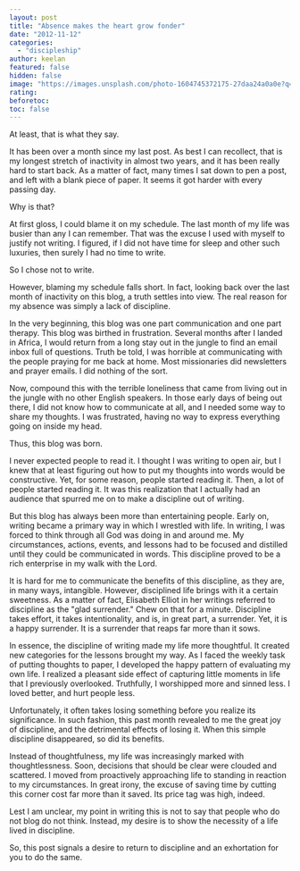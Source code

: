 ```yaml
---
layout: post
title: "Absence makes the heart grow fonder"
date: "2012-11-12"
categories: 
  - "discipleship"
author: keelan
featured: false
hidden: false
image: "https://images.unsplash.com/photo-1604745372175-27daa24a0a0e?q=80&w=2071&auto=format&fit=crop&ixlib=rb-4.0.3&ixid=M3wxMjA3fDB8MHxwaG90by1wYWdlfHx8fGVufDB8fHx8fA%3D%3D"
rating:
beforetoc:
toc: false
---
```


At least, that is what they say.

It has been over a month since my last post. As best I can recollect, that is my longest stretch of inactivity in almost two years, and it has been really hard to start back. As a matter of fact, many times I sat down to pen a post, and left with a blank piece of paper. It seems it got harder with every passing day.

Why is that?

At first gloss, I could blame it on my schedule. The last month of my life was busier than any I can remember. That was the excuse I used with myself to justify not writing. I figured, if I did not have time for sleep and other such luxuries, then surely I had no time to write.

So I chose not to write.

However, blaming my schedule falls short. In fact, looking back over the last month of inactivity on this blog, a truth settles into view. The real reason for my absence was simply a lack of discipline.

In the very beginning, this blog was one part communication and one part therapy. This blog was birthed in frustration. Several months after I landed in Africa, I would return from a long stay out in the jungle to find an email inbox full of questions. Truth be told, I was horrible at communicating with the people praying for me back at home. Most missionaries did newsletters and prayer emails. I did nothing of the sort.

Now, compound this with the terrible loneliness that came from living out in the jungle with no other English speakers. In those early days of being out there, I did not know how to communicate at all, and I needed some way to share my thoughts. I was frustrated, having no way to express everything going on inside my head.

Thus, this blog was born.

I never expected people to read it. I thought I was writing to open air, but I knew that at least figuring out how to put my thoughts into words would be constructive. Yet, for some reason, people started reading it. Then, a lot of people started reading it. It was this realization that I actually had an audience that spurred me on to make a discipline out of writing.

But this blog has always been more than entertaining people. Early on, writing became a primary way in which I wrestled with life. In writing, I was forced to think through all God was doing in and around me. My circumstances, actions, events, and lessons had to be focused and distilled until they could be communicated in words. This discipline proved to be a rich enterprise in my walk with the Lord.

It is hard for me to communicate the benefits of this discipline, as they are, in many ways, intangible. However, disciplined life brings with it a certain sweetness. As a matter of fact, Elisabeth Elliot in her writings referred to discipline as the "glad surrender." Chew on that for a minute. Discipline takes effort, it takes intentionality, and is, in great part, a surrender. Yet, it is a happy surrender. It is a surrender that reaps far more than it sows.

In essence, the discipline of writing made my life more thoughtful. It created new categories for the lessons brought my way. As I faced the weekly task of putting thoughts to paper, I developed the happy pattern of evaluating my own life. I realized a pleasant side effect of capturing little moments in life that I previously overlooked. Truthfully, I worshipped more and sinned less. I loved better, and hurt people less.

Unfortunately, it often takes losing something before you realize its significance. In such fashion, this past month revealed to me the great joy of discipline, and the detrimental effects of losing it. When this simple discipline disappeared, so did its benefits.

Instead of thoughtfulness, my life was increasingly marked with thoughtlessness. Soon, decisions that should be clear were clouded and scattered. I moved from proactively approaching life to standing in reaction to my circumstances. In great irony, the excuse of saving time by cutting this corner cost far more than it saved. Its price tag was high, indeed.

Lest I am unclear, my point in writing this is not to say that people who do not blog do not think. Instead, my desire is to show the necessity of a life lived in discipline.

So, this post signals a desire to return to discipline and an exhortation for you to do the same.
